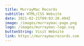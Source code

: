 ```yaml
---
title: MurrayMac Records
subtitle: HTML/CSS Website
date: 2021-02-21T09:03:20.494Z
image: /images/murraymac-page.png
logo: /images/murraymac-logo.svg
buttonString: Visit Website
link: https://murraymacrecords.com
---
```

